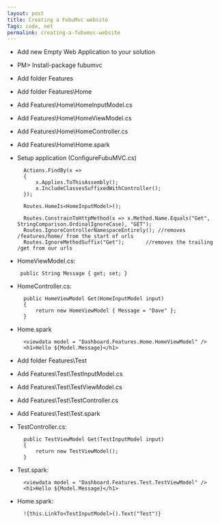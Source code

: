 ```yaml
---
layout: post
title: Creating a FubuMvc website
Tags: code, net
permalink: creating-a-fubumvc-website
---
```


* Add new Empty Web Application to your solution
* PM> Install-package fubumvc
* Add folder Features
* Add folder Features\Home
* Add Features\Home\HomeInputModel.cs
* Add Features\Home\HomeViewModel.cs
* Add Features\Home\HomeController.cs
* Add Features\Home\Home.spark
* Setup application (ConfigureFubuMVC.cs)

		Actions.FindBy(x =>
		{
			x.Applies.ToThisAssembly();
			x.IncludeClassesSuffixedWithController();
		});

		Routes.HomeIs<HomeInputModel>();

		Routes.ConstrainToHttpMethod(x => x.Method.Name.Equals("Get", StringComparison.OrdinalIgnoreCase), "GET");
		Routes.IgnoreControllerNamespaceEntirely();	//removes /features/home/ from the start of urls
		Routes.IgnoreMethodSuffix("Get");		//removes the trailing /get from our urls

*  HomeViewModel.cs:

		public String Message { get; set; }

* HomeController.cs:

		public HomeViewModel Get(HomeInputModel input)
		{
			return new HomeViewModel { Message = "Dave" };
		}

* Home.spark
	
		<viewdata model = "Dashboard.Features.Home.HomeViewModel" />
		<h1>Hello ${Model.Message}</h1>

* Add folder Features\Test
* Add Features\Test\TestInputModel.cs
* Add Features\Test\TestViewModel.cs
* Add Features\Test\TestController.cs
* Add Features\Test\Test.spark
* TestController.cs:
	
		public TestViewModel Get(TestInputModel input)
		{
			return new TestViewModel();
		}

* Test.spark:

		<viewdata model = "Dashboard.Features.Test.TestViewModel" />
		<h1>Hello ${Model.Message}</h1>

* Home.spark:

		!{this.LinkTo<TestInputModel>().Text("Test")}
